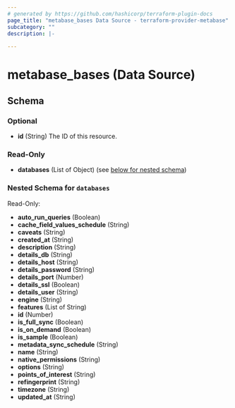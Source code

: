 ```yaml
---
# generated by https://github.com/hashicorp/terraform-plugin-docs
page_title: "metabase_bases Data Source - terraform-provider-metabase"
subcategory: ""
description: |-
  
---
```


# metabase_bases (Data Source)





<!-- schema generated by tfplugindocs -->
## Schema

### Optional

- **id** (String) The ID of this resource.

### Read-Only

- **databases** (List of Object) (see [below for nested schema](#nestedatt--databases))

<a id="nestedatt--databases"></a>
### Nested Schema for `databases`

Read-Only:

- **auto_run_queries** (Boolean)
- **cache_field_values_schedule** (String)
- **caveats** (String)
- **created_at** (String)
- **description** (String)
- **details_db** (String)
- **details_host** (String)
- **details_password** (String)
- **details_port** (Number)
- **details_ssl** (Boolean)
- **details_user** (String)
- **engine** (String)
- **features** (List of String)
- **id** (Number)
- **is_full_sync** (Boolean)
- **is_on_demand** (Boolean)
- **is_sample** (Boolean)
- **metadata_sync_schedule** (String)
- **name** (String)
- **native_permissions** (String)
- **options** (String)
- **points_of_interest** (String)
- **refingerprint** (String)
- **timezone** (String)
- **updated_at** (String)



